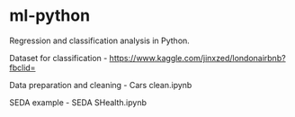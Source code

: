 # ml-python
Regression and classification analysis in Python.

Dataset for classification - https://www.kaggle.com/jinxzed/londonairbnb?fbclid=

Data preparation and cleaning - Cars clean.ipynb

SEDA example - SEDA SHealth.ipynb
